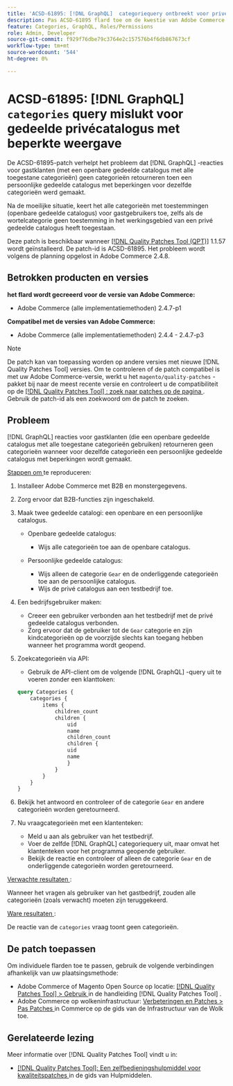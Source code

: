 ```yaml
---
title: 'ACSD-61895: [!DNL GraphQL]  categoriequery ontbreekt voor privé gedeelde catalogus met beperkte mening'
description: Pas ACSD-61895 flard toe om de kwestie van Adobe Commerce te bevestigen waar  [!DNL GraphQL]  reacties voor gastklanten (die een openbare gedeelde catalogus met alle toegestane categorieën gebruiken) geen categorieën terugbrachten toen een privé gedeelde catalogus met beperkingen voor de zelfde categorieën werd gecreeerd.
feature: Categories, GraphQL, Roles/Permissions
role: Admin, Developer
source-git-commit: f929f76dbe79c3764e2c157576b4f6db867673cf
workflow-type: tm+mt
source-wordcount: '544'
ht-degree: 0%

---
```



# ACSD-61895: [!DNL GraphQL] `categories` query mislukt voor gedeelde privécatalogus met beperkte weergave

De ACSD-61895-patch verhelpt het probleem dat [!DNL GraphQL] -reacties voor gastklanten (met een openbare gedeelde catalogus met alle toegestane categorieën) geen categorieën retourneren toen een persoonlijke gedeelde catalogus met beperkingen voor dezelfde categorieën werd gemaakt.

Na de moeilijke situatie, keert het alle categorieën met toestemmingen (openbare gedeelde catalogus) voor gastgebruikers toe, zelfs als de wortelcategorie geen toestemming in het werkingsgebied van een privé gedeelde catalogus heeft toegestaan.

Deze patch is beschikbaar wanneer [[!DNL Quality Patches Tool (QPT)]](/help/tools/quality-patches-tool/quality-patches-tool-to-self-serve-quality-patches.md) 1.1.57 wordt geïnstalleerd. De patch-id is ACSD-61895. Het probleem wordt volgens de planning opgelost in Adobe Commerce 2.4.8.

## Betrokken producten en versies

**het flard wordt gecreeerd voor de versie van Adobe Commerce:**

* Adobe Commerce (alle implementatiemethoden) 2.4.7-p1

**Compatibel met de versies van Adobe Commerce:**

* Adobe Commerce (alle implementatiemethoden) 2.4.4 - 2.4.7-p3

>[!NOTE]
>
>De patch kan van toepassing worden op andere versies met nieuwe [!DNL Quality Patches Tool] versies. Om te controleren of de patch compatibel is met uw Adobe Commerce-versie, werkt u het `magento/quality-patches` -pakket bij naar de meest recente versie en controleert u de compatibiliteit op de [[!DNL Quality Patches Tool] : zoek naar patches op de pagina ](https://experienceleague.adobe.com/tools/commerce-quality-patches/index.html) . Gebruik de patch-id als een zoekwoord om de patch te zoeken.

## Probleem

[!DNL GraphQL] reacties voor gastklanten (die een openbare gedeelde catalogus met alle toegestane categorieën gebruiken) retourneren geen categorieën wanneer voor dezelfde categorieën een persoonlijke gedeelde catalogus met beperkingen wordt gemaakt.

<u> Stappen om </u> te reproduceren:

1. Installeer Adobe Commerce met B2B en monstergegevens.
1. Zorg ervoor dat B2B-functies zijn ingeschakeld.
1. Maak twee gedeelde catalogi: een openbare en een persoonlijke catalogus.

   * Openbare gedeelde catalogus:

      * Wijs alle categorieën toe aan de openbare catalogus.

   * Persoonlijke gedeelde catalogus:

      * Wijs alleen de categorie `Gear` en de onderliggende categorieën toe aan de persoonlijke catalogus.
      * Wijs de privé catalogus aan een testbedrijf toe.

1. Een bedrijfsgebruiker maken:

   * Creeer een gebruiker verbonden aan het testbedrijf met de privé gedeelde catalogus verbonden.
   * Zorg ervoor dat de gebruiker tot de `Gear` categorie en zijn kindcategorieën op de voorzijde slechts kan toegang hebben wanneer het programma wordt geopend.

1. Zoekcategorieën via API:

   * Gebruik de API-client om de volgende [!DNL GraphQL] -query uit te voeren zonder een klanttoken:

   ```graphql
   query Categories { 
       categories { 
           items { 
               children_count 
               children { 
                   uid 
                   name 
                   children_count 
                   children { 
                   uid 
                   name 
                   } 
               } 
           } 
       } 
   }
   ```

1. Bekijk het antwoord en controleer of de categorie `Gear` en andere categorieën worden geretourneerd.
1. Nu vraagcategorieën met een klantenteken:

   * Meld u aan als gebruiker van het testbedrijf.
   * Voer de zelfde [!DNL GraphQL] categoriequery uit, maar omvat het klantenteken voor het programma geopende gebruiker.
   * Bekijk de reactie en controleer of alleen de categorie `Gear` en de onderliggende categorieën worden geretourneerd.


<u> Verwachte resultaten </u>:

Wanneer het vragen als gebruiker van het gastbedrijf, zouden alle categorieën (zoals verwacht) moeten zijn teruggekeerd.

<u> Ware resultaten </u>:

De reactie van de `categories` vraag toont geen categorieën.

## De patch toepassen

Om individuele flarden toe te passen, gebruik de volgende verbindingen afhankelijk van uw plaatsingsmethode:

* Adobe Commerce of Magento Open Source op locatie: [[!DNL Quality Patches Tool]  > Gebruik ](/help/tools/quality-patches-tool/usage.md) in de handleiding [!DNL Quality Patches Tool] .
* Adobe Commerce op wolkeninfrastructuur: [ Verbeteringen en Patches > Pas Patches ](https://experienceleague.adobe.com/docs/commerce-cloud-service/user-guide/develop/upgrade/apply-patches.html) in Commerce op de gids van de Infrastructuur van de Wolk toe.


## Gerelateerde lezing

Meer informatie over [!DNL Quality Patches Tool] vindt u in:

* [[!DNL Quality Patches Tool]: Een zelfbedieningshulpmiddel voor kwaliteitspatches ](/help/tools/quality-patches-tool/quality-patches-tool-to-self-serve-quality-patches.md) in de gids van Hulpmiddelen.

